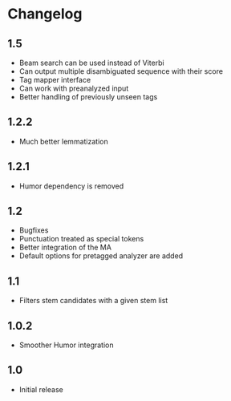 Changelog
========

1.5
---
* Beam search can be used instead of Viterbi
* Can output multiple disambiguated sequence with their score 
* Tag mapper interface 
* Can work with preanalyzed input
* Better handling of previously unseen tags


1.2.2
-----
* Much better lemmatization

1.2.1
-----
* Humor dependency is removed

1.2
---
* Bugfixes
* Punctuation treated as special tokens
* Better integration of the MA
* Default options for pretagged analyzer are added

1.1
---
* Filters stem candidates with a given stem list

1.0.2
-----
* Smoother Humor integration

1.0
---
* Initial release
